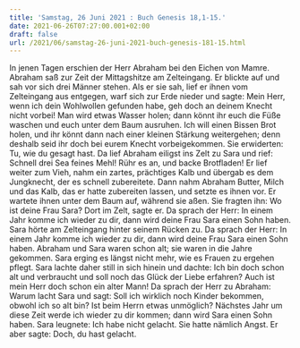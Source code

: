 ```yaml
---
title: 'Samstag, 26 Juni 2021 : Buch Genesis 18,1-15.'
date: 2021-06-26T07:27:00.001+02:00
draft: false
url: /2021/06/samstag-26-juni-2021-buch-genesis-181-15.html
---
```


In jenen Tagen erschien der Herr Abraham bei den Eichen von Mamre. Abraham saß zur Zeit der Mittagshitze am Zelteingang. Er blickte auf und sah vor sich drei Männer stehen. Als er sie sah, lief er ihnen vom Zelteingang aus entgegen, warf sich zur Erde nieder und sagte: Mein Herr, wenn ich dein Wohlwollen gefunden habe, geh doch an deinem Knecht nicht vorbei! Man wird etwas Wasser holen; dann könnt ihr euch die Füße waschen und euch unter dem Baum ausruhen. Ich will einen Bissen Brot holen, und ihr könnt dann nach einer kleinen Stärkung weitergehen; denn deshalb seid ihr doch bei eurem Knecht vorbeigekommen. Sie erwiderten: Tu, wie du gesagt hast. Da lief Abraham eiligst ins Zelt zu Sara und rief: Schnell drei Sea feines Mehl! Rühr es an, und backe Brotfladen! Er lief weiter zum Vieh, nahm ein zartes, prächtiges Kalb und übergab es dem Jungknecht, der es schnell zubereitete. Dann nahm Abraham Butter, Milch und das Kalb, das er hatte zubereiten lassen, und setzte es ihnen vor. Er wartete ihnen unter dem Baum auf, während sie aßen. Sie fragten ihn: Wo ist deine Frau Sara? Dort im Zelt, sagte er. Da sprach der Herr: In einem Jahr komme ich wieder zu dir, dann wird deine Frau Sara einen Sohn haben. Sara hörte am Zelteingang hinter seinem Rücken zu. Da sprach der Herr: In einem Jahr komme ich wieder zu dir, dann wird deine Frau Sara einen Sohn haben. Abraham und Sara waren schon alt; sie waren in die Jahre gekommen. Sara erging es längst nicht mehr, wie es Frauen zu ergehen pflegt. Sara lachte daher still in sich hinein und dachte: Ich bin doch schon alt und verbraucht und soll noch das Glück der Liebe erfahren? Auch ist mein Herr doch schon ein alter Mann! Da sprach der Herr zu Abraham: Warum lacht Sara und sagt: Soll ich wirklich noch Kinder bekommen, obwohl ich so alt bin? Ist beim Herrn etwas unmöglich? Nächstes Jahr um diese Zeit werde ich wieder zu dir kommen; dann wird Sara einen Sohn haben. Sara leugnete: Ich habe nicht gelacht. Sie hatte nämlich Angst. Er aber sagte: Doch, du hast gelacht.